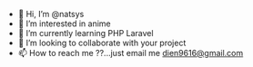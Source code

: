 - 👋 Hi, I’m @natsys
- 👀 I’m interested in anime
- 🌱 I’m currently learning PHP Laravel
- 💞️ I’m looking to collaborate with your project
- 📫 How to reach me ??...just email me dien9616@gmail.com

<!---
natsys/natsys is a ✨ special ✨ repository because its `README.md` (this file) appears on your GitHub profile.
You can click the Preview link to take a look at your changes.
--->
